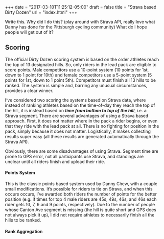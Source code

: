 +++
date = "2017-03-10T11:25:12-05:00"
draft = false
title = "Strava based Dirty Dozen"
url = "index.html"
+++

Write this. Why did I do this? (play around with Strava API, really love what Danny has done for the Pittsburgh cycling community)
What do I hope people will get out of it?

Scoring
-------
The official Dirty Dozen scoring system is based on the order athletes reach the top of 13 designated hills. So, only riders in the lead pack are eligible to score points. Male competitors use a 10-point system (10 points for 1st, down to 1 point for 10th) and female competitors use a 5-point system (5 points for 1st, down to 1 point 5th). Competitors must finish all 13 hills to be ranked. The system is simple and, barring any unusual circumstances, provides a clear winner.

I’ve considered two scoring the systems based on Strava data, where instead of ranking athletes based on the time-of-day they reach the top of the hill, it is instead based on ***time from bottom to top of the hill***, i.e. a Strava segment. There are several advantages of using a Strava based approach. First, it does not matter where in the pack a rider begins, or even that they ride with the lead pack at all. There is no fighting for position in the pack, simply because it does not matter. Logistically, it makes collecting results super easy (all these results are generated automatically through the Strava API).

Obviously, there are some disadvantages of using Strava. Segment time are prone to GPS error, not all participants use Strava, and standings are unclear until all riders finish and upload their ride.

#### Points System
This is the classic points based system used by Danny Chew, with a couple small modifications. It’s possible for riders to tie on Strava, and when this occurs occurs, I’ve awarded both riders the number of points for the better position (e.g. if times for top 4 male riders are 45s, 49s, 46s, and 46s each rider gets 10, 7, 9 and 9 points, respectively). Due to the number of people whose Canton Ave segment is missing (the hill is quite short and GPS does not always pick it up), I did not require athletes to necessarily finish all the hills to be ranked.

#### Rank Aggregation

